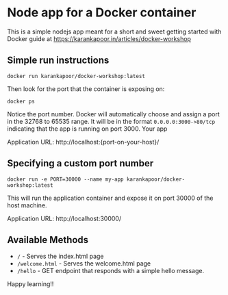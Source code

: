 # Node app for a Docker container

This is a simple nodejs app meant for a short and sweet getting started with Docker guide at https://karankapoor.in/articles/docker-workshop

## Simple run instructions

`docker run karankapoor/docker-workshop:latest`

Then look for the port that the container is exposing on:

`docker ps`

Notice the port number. Docker will automatically choose and assign a port in the 32768 to 65535 range.
It will be in the format `0.0.0.0:3000->80/tcp` indicating that the app is running on port 3000.
Your app

Application URL: http://localhost:{port-on-your-host}/

## Specifying a custom port number

`docker run -e PORT=30000 --name my-app karankapoor/docker-workshop:latest`

This will run the application container and expose it on port 30000 of the host machine.

Application URL: http://localhost:30000/

## Available Methods

- `/` - Serves the index.html page
- `/welcome.html` - Serves the welcome.html page
- `/hello` - GET endpoint that responds with a simple hello message.

Happy learning!!